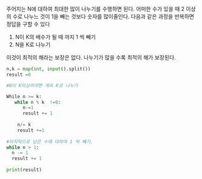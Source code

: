 주어지는 N에 대하여 최대한 많이 나누기를 수행하면 된다. 
어떠한 수가 있을 때 2 이상의 수로 나누느 것이 1을 빼는 것보다 숫자를 많이줄인다.
다음과 같은 과정을 반복하면 정답을 구할 수 있다

1. N이 K의 배수가 될 때 까지 1 씩 빼기
2. N을 K로 나누기

이것이 최적의 해라는 보장은 없다. 나누기가 많을 수록 최적의 해가 보장된다.


```py
n,k = map(int, input().split())
result =0

#N이 K이상이라면 계속 K로 나누기

While n >= k:
   while n % k  !=0:
      n-=1 
      result += 1
      
    n/= k
    result +=1
    
#마지막으로 남은 수에 대하여 1 씩 빼기.    
while n > 1:
  n -= 1
  result += 1
  
print(result)
```
